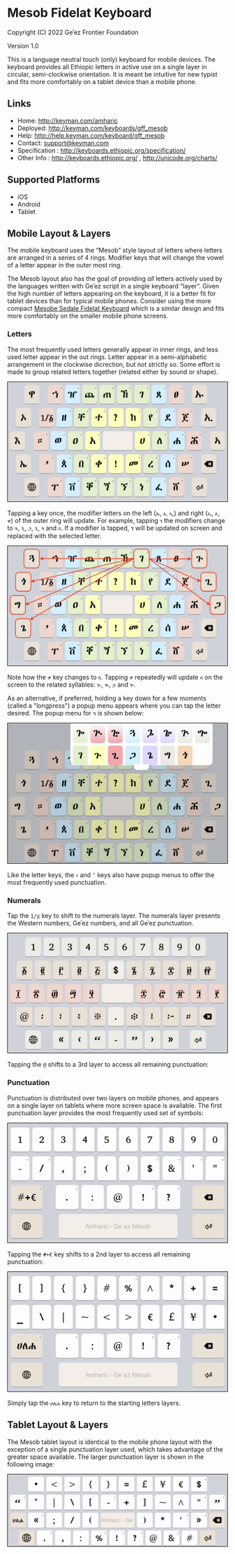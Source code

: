 # Mesob Fidelat Keyboard

Copyright (C) 2022 Geʾez Frontier Foundation

Version 1.0

This is a language neutral touch (only) keyboard for mobile devices. The keyboard provides all Ethiopic letters in active use on a single layer in circular, semi-clockwise orientation.  It is meant be intuitive for new typist and fits more comfortably on a tablet device than a mobile phone.



## Links

 * Home:     <http://keyman.com/amharic>
 * Deployed: <http://keyman.com/keyboards/gff_mesob>
 * Help:     <http://help.keyman.com/keyboard/gff_mesob>
 * Contact:  <support@keyman.com>
 * Specification :  http://keyboards.ethiopic.org/specification/
 * Other Info    :  http://keyboards.ethiopic.org/ , http://unicode.org/charts/

## Supported Platforms

 * iOS
 * Android
 * Tablet

## Mobile Layout &amp; Layers

The mobile keyboard uses the “Mesob” style layout of letters where letters are arranged in a series of 4 rings.  Modifier keys that will change the vowel of a letter appear in the outer most ring. 

The Mesob layout also has the goal of providing *all* letters actively used by the languages written with Geʾez script in a single keyboard “layer”. Given the high number of letters appearing on the keyboard, it is a better fit for tablet devices than for typical mobile phones. Consider using the more compact [Mesobe Sedale Fidelat Keyboard](https://github.com/keymanapp/keyboards/tree/master/release/gff/gff_mesob_halo) which is a similar design and fits more comfortably on the smaller mobile phone screens.
 
### Letters

The most frequently used letters generally appear in inner rings, and less used letter appear in the out rings. Letter appear in a semi-alphabetic arrangement in the clockwise dicrection, but not strictly so.  Some effort is made to group related letters together (related either by sound or shape).

<img src="source/help/images/gff_mesob-default-1.jpeg" style="border: 1px solid black;"/>

Tapping a key once, the modifier letters on the left (`ኡ`, `ኢ` `ኣ`,) and right  (`ኤ`, `ኦ`, `ዋ`) of the outer ring will update. For example, tapping `ገ` the modifiers change to `ጉ`, `ጊ`, `ጋ`, `ጌ`, `ጎ` and  `ጓ`.  If a modifier is tapped, ገ will be updated on screen and replaced with the selected letter.

<img src="source/help/images/gff_mesob-default-2.jpeg" style="border: 1px solid black;"/> 

Note how the `ዋ` key changes to `ጓ`.  Tapping `ዋ` repeatedly will update `ጓ` on the screen to the related syllables: 
 `ጐ`, `ጒ`, `ጔ` and `ጕ`. 

As an alternative, if preferred, holding a key down for a few moments (called a "longpress") a popup menu appears where you can tap the letter desired.  The popup menu for `ግ` is shown below:

<img src="source/help/images/gff_mesob-default-3.jpeg" style="border: 1px solid black;"/> 

Like the letter keys, the `።` and `’` keys also have popup menus to offer the most frequently used punctuation.

### Numerals

Tap the `1/፩` key to shift to the numerals layer. The numerals layer presents the Western numbers, Geʾez numbers, and all Geʾez punctuation.

<img src="source/help/images/gff_mesob-numerals-1.jpeg" style="border: 1px solid black;"/>


Tapping the `@` shifts to a 3rd layer to access all remaining punctuation:

### Punctuation

Punctuation is distributed over two layers on mobile phones, and appears on a single layer on tablets where more screen space is available. The first punctuation layer provides the most frequently used set of symbols:

<img src="source/help/images/gff_mesob-punctuation-1.jpeg" style="border: 1px solid black;"/>

Tapping the `#+€` key shifts to a 2nd layer to access all remaining punctuation:

<img src="source/help/images/gff_mesob-punctuation-2.jpeg" style="border: 1px solid black;"/> 


Simply tap the `ሀለሐ` key to return to the starting letters layers.

## Tablet Layout &amp; Layers

The Mesob tablet layout is identical to the mobile phone layout with the exception of a single punctuation layer used, which takes advantage of the greater space available.  The larger punctuation layer is shown in the following image:

<img src="source/help/images/gff_mesob-tablet-punctuation-1.jpeg" style="border: 1px solid black;"/>